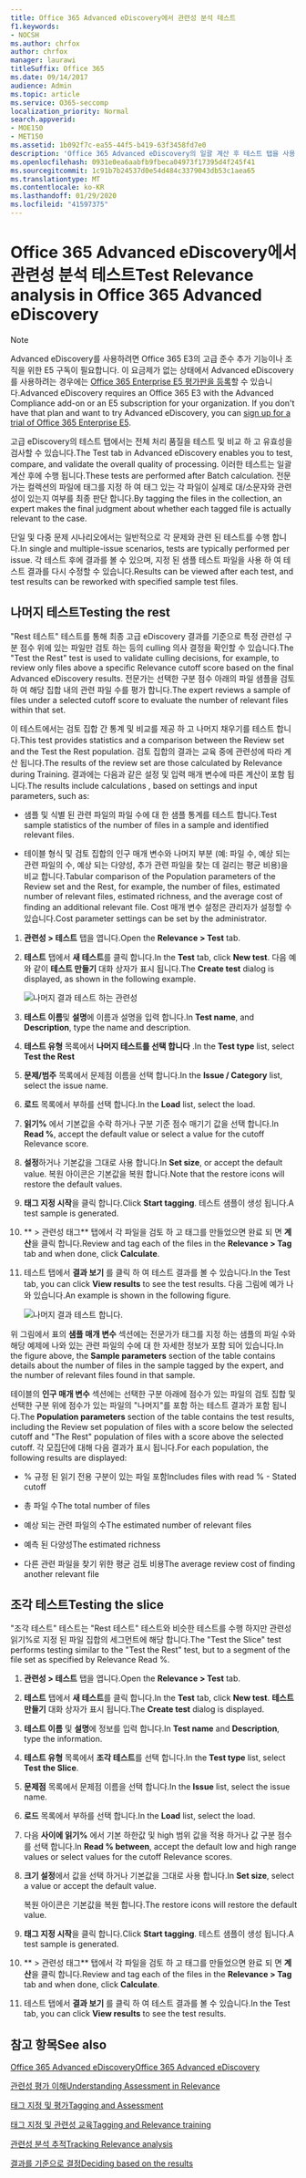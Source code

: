 ```yaml
---
title: Office 365 Advanced eDiscovery에서 관련성 분석 테스트
f1.keywords:
- NOCSH
ms.author: chrfox
author: chrfox
manager: laurawi
titleSuffix: Office 365
ms.date: 09/14/2017
audience: Admin
ms.topic: article
ms.service: O365-seccomp
localization_priority: Normal
search.appverid:
- MOE150
- MET150
ms.assetid: 1b092f7c-ea55-44f5-b419-63f3458fd7e0
description: 'Office 365 Advanced eDiscovery의 일괄 계산 후 테스트 탭을 사용 하 여 전체 처리 품질을 테스트 및 비교 하 고 유효성 검사를 수행 하는 방법에 대해 알아봅니다.  '
ms.openlocfilehash: 0931e0ea6aabfb9fbeca04973f17395d4f245f41
ms.sourcegitcommit: 1c91b7b24537d0e54d484c3379043db53c1aea65
ms.translationtype: MT
ms.contentlocale: ko-KR
ms.lasthandoff: 01/29/2020
ms.locfileid: "41597375"
---
```

# <a name="test-relevance-analysis-in-office-365-advanced-ediscovery"></a><span data-ttu-id="1c543-103">Office 365 Advanced eDiscovery에서 관련성 분석 테스트</span><span class="sxs-lookup"><span data-stu-id="1c543-103">Test Relevance analysis in Office 365 Advanced eDiscovery</span></span>

> [!NOTE]
> <span data-ttu-id="1c543-p101">Advanced eDiscovery를 사용하려면 Office 365 E3의 고급 준수 추가 기능이나 조직을 위한 E5 구독이 필요합니다. 이 요금제가 없는 상태에서 Advanced eDiscovery를 사용하려는 경우에는 [Office 365 Enterprise E5 평가판을 등록](https://go.microsoft.com/fwlink/p/?LinkID=698279)할 수 있습니다.</span><span class="sxs-lookup"><span data-stu-id="1c543-p101">Advanced eDiscovery requires an Office 365 E3 with the Advanced Compliance add-on or an E5 subscription for your organization. If you don't have that plan and want to try Advanced eDiscovery, you can [sign up for a trial of Office 365 Enterprise E5](https://go.microsoft.com/fwlink/p/?LinkID=698279).</span></span> 
  
<span data-ttu-id="1c543-106">고급 eDiscovery의 테스트 탭에서는 전체 처리 품질을 테스트 및 비교 하 고 유효성을 검사할 수 있습니다.</span><span class="sxs-lookup"><span data-stu-id="1c543-106">The Test tab in Advanced eDiscovery enables you to test, compare, and validate the overall quality of processing.</span></span> <span data-ttu-id="1c543-107">이러한 테스트는 일괄 계산 후에 수행 됩니다.</span><span class="sxs-lookup"><span data-stu-id="1c543-107">These tests are performed after Batch calculation.</span></span> <span data-ttu-id="1c543-108">전문가는 컬렉션의 파일에 태그를 지정 하 여 태그 있는 각 파일이 실제로 대/소문자와 관련성이 있는지 여부를 최종 판단 합니다.</span><span class="sxs-lookup"><span data-stu-id="1c543-108">By tagging the files in the collection, an expert makes the final judgment about whether each tagged file is actually relevant to the case.</span></span> 
  
<span data-ttu-id="1c543-109">단일 및 다중 문제 시나리오에서는 일반적으로 각 문제와 관련 된 테스트를 수행 합니다.</span><span class="sxs-lookup"><span data-stu-id="1c543-109">In single and multiple-issue scenarios, tests are typically performed per issue.</span></span> <span data-ttu-id="1c543-110">각 테스트 후에 결과를 볼 수 있으며, 지정 된 샘플 테스트 파일을 사용 하 여 테스트 결과를 다시 수정할 수 있습니다.</span><span class="sxs-lookup"><span data-stu-id="1c543-110">Results can be viewed after each test, and test results can be reworked with specified sample test files.</span></span>
  
## <a name="testing-the-rest"></a><span data-ttu-id="1c543-111">나머지 테스트</span><span class="sxs-lookup"><span data-stu-id="1c543-111">Testing the rest</span></span>

<span data-ttu-id="1c543-112">"Rest 테스트" 테스트를 통해 최종 고급 eDiscovery 결과를 기준으로 특정 관련성 구분 점수 위에 있는 파일만 검토 하는 등의 culling 의사 결정을 확인할 수 있습니다.</span><span class="sxs-lookup"><span data-stu-id="1c543-112">The "Test the Rest" test is used to validate culling decisions, for example, to review only files above a specific Relevance cutoff score based on the final Advanced eDiscovery results.</span></span> <span data-ttu-id="1c543-113">전문가는 선택한 구분 점수 아래의 파일 샘플을 검토 하 여 해당 집합 내의 관련 파일 수를 평가 합니다.</span><span class="sxs-lookup"><span data-stu-id="1c543-113">The expert reviews a sample of files under a selected cutoff score to evaluate the number of relevant files within that set.</span></span>
  
<span data-ttu-id="1c543-114">이 테스트에서는 검토 집합 간 통계 및 비교를 제공 하 고 나머지 채우기를 테스트 합니다.</span><span class="sxs-lookup"><span data-stu-id="1c543-114">This test provides statistics and a comparison between the Review set and the Test the Rest population.</span></span> <span data-ttu-id="1c543-115">검토 집합의 결과는 교육 중에 관련성에 따라 계산 됩니다.</span><span class="sxs-lookup"><span data-stu-id="1c543-115">The results of the review set are those calculated by Relevance during Training.</span></span> <span data-ttu-id="1c543-116">결과에는 다음과 같은 설정 및 입력 매개 변수에 따른 계산이 포함 됩니다.</span><span class="sxs-lookup"><span data-stu-id="1c543-116">The results include calculations , based on settings and input parameters, such as:</span></span>
  
- <span data-ttu-id="1c543-117">샘플 및 식별 된 관련 파일의 파일 수에 대 한 샘플 통계를 테스트 합니다.</span><span class="sxs-lookup"><span data-stu-id="1c543-117">Test sample statistics of the number of files in a sample and identified relevant files.</span></span> 
    
- <span data-ttu-id="1c543-118">테이블 형식 및 검토 집합의 인구 매개 변수와 나머지 부분 (예: 파일 수, 예상 되는 관련 파일의 수, 예상 되는 다양성, 추가 관련 파일을 찾는 데 걸리는 평균 비용)을 비교 합니다.</span><span class="sxs-lookup"><span data-stu-id="1c543-118">Tabular comparison of the Population parameters of the Review set and the Rest, for example, the number of files, estimated number of relevant files, estimated richness, and the average cost of finding an additional relevant file.</span></span> <span data-ttu-id="1c543-119">Cost 매개 변수 설정은 관리자가 설정할 수 있습니다.</span><span class="sxs-lookup"><span data-stu-id="1c543-119">Cost parameter settings can be set by the administrator.</span></span>
    
1. <span data-ttu-id="1c543-120">**관련성 \> 테스트** 탭을 엽니다.</span><span class="sxs-lookup"><span data-stu-id="1c543-120">Open the **Relevance \> Test** tab.</span></span> 
    
2. <span data-ttu-id="1c543-121">**테스트** 탭에서 **새 테스트**를 클릭 합니다.</span><span class="sxs-lookup"><span data-stu-id="1c543-121">In the **Test** tab, click **New test**.</span></span> <span data-ttu-id="1c543-122">다음 예와 같이 **테스트 만들기** 대화 상자가 표시 됩니다.</span><span class="sxs-lookup"><span data-stu-id="1c543-122">The **Create test** dialog is displayed, as shown in the following example.</span></span> 
    
    ![나머지 결과 테스트 하는 관련성](media/46e6898a-f929-4fd0-88d9-6f91d04b6ce2.png)
  
3. <span data-ttu-id="1c543-124">**테스트 이름**및 **설명**에 이름과 설명을 입력 합니다.</span><span class="sxs-lookup"><span data-stu-id="1c543-124">In **Test name**, and **Description**, type the name and description.</span></span>
    
4. <span data-ttu-id="1c543-125">**테스트 유형** 목록에서 **나머지 테스트를 선택 합니다** .</span><span class="sxs-lookup"><span data-stu-id="1c543-125">In the **Test type** list, select **Test the Rest**</span></span>
    
5. <span data-ttu-id="1c543-126">**문제/범주** 목록에서 문제점 이름을 선택 합니다.</span><span class="sxs-lookup"><span data-stu-id="1c543-126">In the **Issue / Category** list, select the issue name.</span></span> 
    
6. <span data-ttu-id="1c543-127">**로드** 목록에서 부하를 선택 합니다.</span><span class="sxs-lookup"><span data-stu-id="1c543-127">In the **Load** list, select the load.</span></span> 
    
7. <span data-ttu-id="1c543-128">**읽기%** 에서 기본값을 수락 하거나 구분 기준 점수 매기기 값을 선택 합니다.</span><span class="sxs-lookup"><span data-stu-id="1c543-128">In **Read %**, accept the default value or select a value for the cutoff Relevance score.</span></span> 
    
8. <span data-ttu-id="1c543-129">**설정**하거나 기본값을 그대로 사용 합니다.</span><span class="sxs-lookup"><span data-stu-id="1c543-129">In **Set size**, or accept the default value.</span></span> <span data-ttu-id="1c543-130">복원 아이콘은 기본값을 복원 합니다.</span><span class="sxs-lookup"><span data-stu-id="1c543-130">Note that the restore icons will restore the default values.</span></span>
    
9. <span data-ttu-id="1c543-131">**태그 지정 시작**을 클릭 합니다.</span><span class="sxs-lookup"><span data-stu-id="1c543-131">Click **Start tagging**.</span></span> <span data-ttu-id="1c543-132">테스트 샘플이 생성 됩니다.</span><span class="sxs-lookup"><span data-stu-id="1c543-132">A test sample is generated.</span></span>
    
10. <span data-ttu-id="1c543-133">\*\* \> 관련성 태그\*\* 탭에서 각 파일을 검토 하 고 태그를 만들었으면 완료 되 면 **계산**을 클릭 합니다.</span><span class="sxs-lookup"><span data-stu-id="1c543-133">Review and tag each of the files in the **Relevance \> Tag** tab and when done, click **Calculate**.</span></span>
    
11. <span data-ttu-id="1c543-134">테스트 탭에서 **결과 보기** 를 클릭 하 여 테스트 결과를 볼 수 있습니다.</span><span class="sxs-lookup"><span data-stu-id="1c543-134">In the Test tab, you can click **View results** to see the test results.</span></span> <span data-ttu-id="1c543-135">다음 그림에 예가 나와 있습니다.</span><span class="sxs-lookup"><span data-stu-id="1c543-135">An example is shown in the following figure.</span></span> 
    
    ![나머지 결과 테스트 합니다.](media/b95744a9-047d-4c29-992d-04fa7e58e58a.png)
  
<span data-ttu-id="1c543-137">위 그림에서 표의 **샘플 매개 변수** 섹션에는 전문가가 태그를 지정 하는 샘플의 파일 수와 해당 예제에 나와 있는 관련 파일의 수에 대 한 자세한 정보가 포함 되어 있습니다.</span><span class="sxs-lookup"><span data-stu-id="1c543-137">In the figure above, the **Sample parameters** section of the table contains details about the number of files in the sample tagged by the expert, and the number of relevant files found in that sample.</span></span> 
  
<span data-ttu-id="1c543-138">테이블의 **인구 매개 변수** 섹션에는 선택한 구분 아래에 점수가 있는 파일의 검토 집합 및 선택한 구분 위에 점수가 있는 파일의 "나머지"를 포함 하는 테스트 결과가 포함 됩니다.</span><span class="sxs-lookup"><span data-stu-id="1c543-138">The **Population parameters** section of the table contains the test results, including the Review set population of files with a score below the selected cutoff and "The Rest" population of files with a score above the selected cutoff.</span></span> <span data-ttu-id="1c543-139">각 모집단에 대해 다음 결과가 표시 됩니다.</span><span class="sxs-lookup"><span data-stu-id="1c543-139">For each population, the following results are displayed:</span></span> 
  
- <span data-ttu-id="1c543-140">% 규정 된 읽기 전용 구분이 있는 파일 포함</span><span class="sxs-lookup"><span data-stu-id="1c543-140">Includes files with read % - Stated cutoff</span></span>
    
- <span data-ttu-id="1c543-141">총 파일 수</span><span class="sxs-lookup"><span data-stu-id="1c543-141">The total number of files</span></span> 
    
- <span data-ttu-id="1c543-142">예상 되는 관련 파일의 수</span><span class="sxs-lookup"><span data-stu-id="1c543-142">The estimated number of relevant files</span></span> 
    
- <span data-ttu-id="1c543-143">예측 된 다양성</span><span class="sxs-lookup"><span data-stu-id="1c543-143">The estimated richness</span></span> 
    
- <span data-ttu-id="1c543-144">다른 관련 파일을 찾기 위한 평균 검토 비용</span><span class="sxs-lookup"><span data-stu-id="1c543-144">The average review cost of finding another relevant file</span></span>
    
## <a name="testing-the-slice"></a><span data-ttu-id="1c543-145">조각 테스트</span><span class="sxs-lookup"><span data-stu-id="1c543-145">Testing the slice</span></span>

<span data-ttu-id="1c543-146">"조각 테스트" 테스트는 "Rest 테스트" 테스트와 비슷한 테스트를 수행 하지만 관련성 읽기%로 지정 된 파일 집합의 세그먼트에 해당 합니다.</span><span class="sxs-lookup"><span data-stu-id="1c543-146">The "Test the Slice" test performs testing similar to the "Test the Rest" test, but to a segment of the file set as specified by Relevance Read %.</span></span>
  
1. <span data-ttu-id="1c543-147">**관련성 \> 테스트** 탭을 엽니다.</span><span class="sxs-lookup"><span data-stu-id="1c543-147">Open the **Relevance \> Test** tab.</span></span> 
    
2. <span data-ttu-id="1c543-148">**테스트** 탭에서 **새 테스트**를 클릭 합니다.</span><span class="sxs-lookup"><span data-stu-id="1c543-148">In the **Test** tab, click **New test**.</span></span> <span data-ttu-id="1c543-149">**테스트 만들기** 대화 상자가 표시 됩니다.</span><span class="sxs-lookup"><span data-stu-id="1c543-149">The **Create test** dialog is displayed.</span></span> 
    
3. <span data-ttu-id="1c543-150">**테스트 이름** 및 **설명**에 정보를 입력 합니다.</span><span class="sxs-lookup"><span data-stu-id="1c543-150">In **Test name** and **Description**, type the information.</span></span>
    
4. <span data-ttu-id="1c543-151">**테스트 유형** 목록에서 **조각 테스트**를 선택 합니다.</span><span class="sxs-lookup"><span data-stu-id="1c543-151">In the **Test type** list, select **Test the Slice**.</span></span>
    
5. <span data-ttu-id="1c543-152">**문제점** 목록에서 문제점 이름을 선택 합니다.</span><span class="sxs-lookup"><span data-stu-id="1c543-152">In the **Issue** list, select the issue name.</span></span> 
    
6. <span data-ttu-id="1c543-153">**로드** 목록에서 부하를 선택 합니다.</span><span class="sxs-lookup"><span data-stu-id="1c543-153">In the **Load** list, select the load.</span></span> 
    
7. <span data-ttu-id="1c543-154">다음 **사이에 읽기%** 에서 기본 하한값 및 high 범위 값을 적용 하거나 값 구분 점수를 선택 합니다.</span><span class="sxs-lookup"><span data-stu-id="1c543-154">In **Read % between**, accept the default low and high range values or select values for the cutoff Relevance scores.</span></span> 
    
8. <span data-ttu-id="1c543-155">**크기 설정**에서 값을 선택 하거나 기본값을 그대로 사용 합니다.</span><span class="sxs-lookup"><span data-stu-id="1c543-155">In **Set size**, select a value or accept the default value.</span></span>
    
    <span data-ttu-id="1c543-156">복원 아이콘은 기본값을 복원 합니다.</span><span class="sxs-lookup"><span data-stu-id="1c543-156">The restore icons will restore the default value.</span></span>
    
9. <span data-ttu-id="1c543-157">**태그 지정 시작**을 클릭 합니다.</span><span class="sxs-lookup"><span data-stu-id="1c543-157">Click **Start tagging**.</span></span> <span data-ttu-id="1c543-158">테스트 샘플이 생성 됩니다.</span><span class="sxs-lookup"><span data-stu-id="1c543-158">A test sample is generated.</span></span>
    
10. <span data-ttu-id="1c543-159">\*\* \> 관련성 태그\*\* 탭에서 각 파일을 검토 하 고 태그를 만들었으면 완료 되 면 **계산**을 클릭 합니다.</span><span class="sxs-lookup"><span data-stu-id="1c543-159">Review and tag each of the files in the **Relevance \> Tag** tab and when done, click **Calculate**.</span></span> 
    
11. <span data-ttu-id="1c543-160">테스트 탭에서 **결과 보기** 를 클릭 하 여 테스트 결과를 볼 수 있습니다.</span><span class="sxs-lookup"><span data-stu-id="1c543-160">In the Test tab, you can click **View results** to see the test results.</span></span> 
    
## <a name="see-also"></a><span data-ttu-id="1c543-161">참고 항목</span><span class="sxs-lookup"><span data-stu-id="1c543-161">See also</span></span>

[<span data-ttu-id="1c543-162">Office 365 Advanced eDiscovery</span><span class="sxs-lookup"><span data-stu-id="1c543-162">Office 365 Advanced eDiscovery</span></span>](office-365-advanced-ediscovery.md)
  
[<span data-ttu-id="1c543-163">관련성 평가 이해</span><span class="sxs-lookup"><span data-stu-id="1c543-163">Understanding Assessment in Relevance</span></span>](assessment-in-relevance-in-advanced-ediscovery.md)
  
[<span data-ttu-id="1c543-164">태그 지정 및 평가</span><span class="sxs-lookup"><span data-stu-id="1c543-164">Tagging and Assessment</span></span>](tagging-and-assessment-in-advanced-ediscovery.md)
  
[<span data-ttu-id="1c543-165">태그 지정 및 관련성 교육</span><span class="sxs-lookup"><span data-stu-id="1c543-165">Tagging and Relevance training</span></span>](tagging-and-relevance-training-in-advanced-ediscovery.md)
  
[<span data-ttu-id="1c543-166">관련성 분석 추적</span><span class="sxs-lookup"><span data-stu-id="1c543-166">Tracking Relevance analysis</span></span>](track-relevance-analysis-in-advanced-ediscovery.md)
  
[<span data-ttu-id="1c543-167">결과를 기준으로 결정</span><span class="sxs-lookup"><span data-stu-id="1c543-167">Deciding based on the results</span></span>](decision-based-on-the-results-in-advanced-ediscovery.md)

